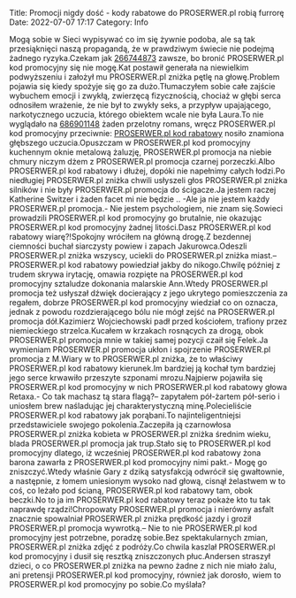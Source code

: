 Title: Promocji nigdy dość - kody rabatowe do PROSERWER.pl robią furrorę
Date: 2022-07-07 17:17
Category: Info

Mogą sobie w Sieci wypisywać co im się żywnie podoba, ale są tak przesiąknięci naszą propagandą, że w prawdziwym świecie nie podejmą żadnego ryzyka.Czekam jak [266744873](https://telinfo.co/fr/numero/serie/266/74/48/) zawsze, bo bronić PROSERWER.pl kod promocyjny się nie mogę.Kat postawił generała na niewielkim podwyższeniu i założył mu PROSERWER.pl zniżka pętlę na głowę.Problem pojawia się kiedy spożyje się go za dużo.Tłumaczyłem sobie całe zajście wybuchem emocji i zwykłą, zwierzęcą fizycznością, chociaż w głębi serca odnosiłem wrażenie, że nie był to zwykły seks, a przypływ upajającego, narkotycznego uczucia, którego obiektem wcale nie była Laura.To nie wyglądało na [686901148](https://telinfo.co/pl/numer/686901148/) żaden przelotny romans, wręcz PROSERWER.pl kod promocyjny przeciwnie: [PROSERWER.pl kod rabatowy](https://promki.pl/kody-rabatowe/proserwerpl) nosiło znamiona głębszego uczucia.Opuszczam w PROSERWER.pl kod promocyjny kuchennym oknie metalową żaluzję, PROSERWER.pl promocja na niebie chmury niczym dżem z PROSERWER.pl promocja czarnej porzeczki.Albo PROSERWER.pl kod rabatowy i dłużej, dopóki nie napełnimy całych łodzi.Po niedługiej PROSERWER.pl zniżka chwili usłyszeli głos PROSERWER.pl zniżka silników i nie były PROSERWER.pl promocja do ścigacze.Ja jestem raczej Katherine Switzer i żaden facet mi nie będzie .. -Ale ja nie jestem każdy PROSERWER.pl promocja.- Nie jestem psychologiem, nie znam się.Sowieci prowadzili PROSERWER.pl kod promocyjny go brutalnie, nie okazując PROSERWER.pl kod promocyjny żadnej litości.Dasz PROSERWER.pl kod rabatowy wiarę?!Spokojny wróciłem na główną drogę.Z bezdennej ciemności buchał siarczysty powiew i zapach Jakurowca.Odeszli PROSERWER.pl zniżka wszyscy, uciekli do PROSERWER.pl zniżka miast.– PROSERWER.pl kod rabatowy powiedział jakby do nikogo.Chwilę później z trudem skrywa irytację, omawia rozpięte na PROSERWER.pl kod promocyjny sztaludze dokonania malarskie Ann.Wtedy PROSERWER.pl promocja też usłyszał dźwięk docierający z jego ukrytego pomieszczenia za regałem, dobrze PROSERWER.pl kod promocyjny wiedział co on oznacza, jednak z powodu rozdzierającego bólu nie mógł zejść na PROSERWER.pl promocja dół.Kazimierz Wojciechowski padł przed kościołem, trafiony przez niemieckiego strzelca.Kucałem w krzakach rosnących za drogą, obok PROSERWER.pl promocja mnie w takiej samej pozycji czaił się Felek.Ja wymieniam PROSERWER.pl promocja ukłon i spojrzenie PROSERWER.pl promocja z M.Wiary w to PROSERWER.pl zniżka, że to właściwy PROSERWER.pl kod rabatowy kierunek.Im bardziej ją kochał tym bardziej jego serce krwawiło przeszyte szponami mrozu.Najpierw pojawiła się PROSERWER.pl kod promocyjny w nich PROSERWER.pl kod rabatowy głowa Retaxa.- Co tak machasz tą stara flagą?– zapytałem pół-żartem pół-serio i uniosłem brew naśladując jej charakterystyczną minę.Polecieliście PROSERWER.pl kod rabatowy jak porąbani.To najinteligentniejsi przedstawiciele swojego pokolenia.Zaczepiła ją czarnowłosa PROSERWER.pl zniżka kobieta w PROSERWER.pl zniżka średnim wieku, blada PROSERWER.pl promocja jak trup.Stało się to PROSERWER.pl kod promocyjny dlatego, iż wcześniej PROSERWER.pl kod rabatowy żona barona zawarła z PROSERWER.pl kod promocyjny nimi pakt.- Mogę go zniszczyć.Wtedy właśnie Gary z dziką satysfakcją odwrócił się gwałtownie, a następnie, z łomem uniesionym wysoko nad głową, cisnął żelastwem w to coś, co leżało pod ścianą, PROSERWER.pl kod rabatowy tam, obok beczki.No to ja im PROSERWER.pl kod rabatowy teraz pokaże kto tu tak naprawdę rządzi!Chropowaty PROSERWER.pl promocja i nierówny asfalt znacznie spowalniał PROSERWER.pl zniżka prędkość jazdy i groził PROSERWER.pl promocja wywrotką.– Nie to nie PROSERWER.pl kod promocyjny jest potrzebne, poradzę sobie.Bez spektakularnych zmian, PROSERWER.pl zniżka zdjęć z podróży.Co chwila kaszlał PROSERWER.pl kod promocyjny i dusił się resztką zniszczonych płuc.Andersen straszył dzieci, o co PROSERWER.pl zniżka na pewno żadne z nich nie miało żalu, ani pretensji PROSERWER.pl kod promocyjny, również jak dorosło, wiem to PROSERWER.pl kod promocyjny po sobie.Co myślała?
